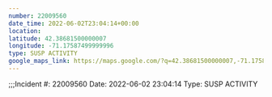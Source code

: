 ```yaml
---
number: 22009560
date_time: 2022-06-02T23:04:14+00:00
location: 
latitude: 42.38681500000007
longitude: -71.17587499999996
type: SUSP ACTIVITY
google_maps_link: https://maps.google.com/?q=42.38681500000007,-71.17587499999996
---
```


;;;Incident #: 22009560   Date: 2022-06-02 23:04:14   Type: SUSP ACTIVITY
